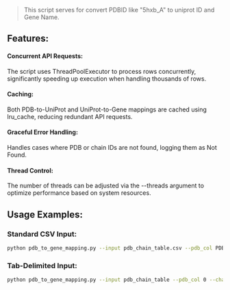 > This script serves for convert PDBID like "5hxb_A" to uniprot ID and Gene Name.

## Features:
#### Concurrent API Requests:
The script uses ThreadPoolExecutor to process rows concurrently, significantly speeding up execution when handling thousands of rows.

#### Caching:
Both PDB-to-UniProt and UniProt-to-Gene mappings are cached using lru_cache, reducing redundant API requests.

#### Graceful Error Handling:
Handles cases where PDB or chain IDs are not found, logging them as Not Found.

#### Thread Control:
The number of threads can be adjusted via the --threads argument to optimize performance based on system resources.

## Usage Examples:
### Standard CSV Input:
```bash
python pdb_to_gene_mapping.py --input pdb_chain_table.csv --pdb_col PDB_ID --chain_col CHAIN_ID --threads 20
```
### Tab-Delimited Input:
```bash
python pdb_to_gene_mapping.py --input pdb_chain_table --pdb_col 0 --chain_col 1 --no_header --threads 15
```
